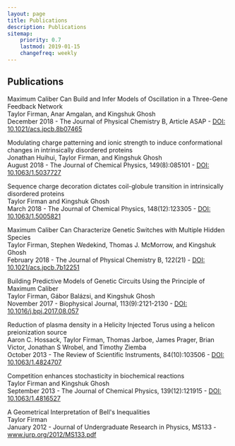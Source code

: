 ```yaml
---
layout: page
title: Publications
description: Publications
sitemap:
    priority: 0.7
    lastmod: 2019-01-15
    changefreq: weekly
---
```


## Publications

Maximum Caliber Can Build and Infer Models of Oscillation in a Three-Gene Feedback Network <br />
Taylor Firman, Anar Amgalan, and Kingshuk Ghosh <br />
December 2018 - The Journal of Physical Chemistry B, Article ASAP - <a href="https://pubs.acs.org/doi/10.1021/acs.jpcb.8b07465">DOI: 10.1021/acs.jpcb.8b07465</a>

Modulating charge patterning and ionic strength to induce conformational changes in intrinsically disordered proteins <br />
Jonathan Huihui, Taylor Firman, and Kingshuk Ghosh <br />
August 2018 - The Journal of Chemical Physics, 149(8):085101 - <a href="https://aip.scitation.org/doi/10.1063/1.5037727">DOI: 10.1063/1.5037727</a>

Sequence charge decoration dictates coil-globule transition in intrinsically disordered proteins <br />
Taylor Firman and Kingshuk Ghosh <br />
March 2018 - The Journal of Chemical Physics, 148(12):123305 - <a href="https://aip.scitation.org/doi/10.1063/1.5005821">DOI: 10.1063/1.5005821</a>

Maximum Caliber Can Characterize Genetic Switches with Multiple Hidden Species <br />
Taylor Firman, Stephen Wedekind, Thomas J. McMorrow, and Kingshuk Ghosh <br />
February 2018 - The Journal of Physical Chemistry B, 122(21) - <a href="https://pubs.acs.org/doi/abs/10.1021/acs.jpcb.7b12251">DOI: 10.1021/acs.jpcb.7b12251</a>

Building Predictive Models of Genetic Circuits Using the Principle of Maximum Caliber <br />
Taylor Firman, G&aacute;bor Bal&aacute;zsi, and Kingshuk Ghosh <br />
November 2017 - Biophysical Journal, 113(9):2121-2130 - <a href="https://www.cell.com/biophysj/ppt/S0006-3495(17)31016-0.ppt">DOI: 10.1016/j.bpj.2017.08.057</a>

Reduction of plasma density in a Helicity Injected Torus using a helicon preionization source <br />
Aaron C. Hossack, Taylor Firman, Thomas Jarboe, James Prager, Brian Victor, Jonathan S Wrobel, and Timothy Ziemba <br />
October 2013 - The Review of Scientific Instruments, 84(10):103506 - <a href="https://aip.scitation.org/doi/10.1063/1.4824707">DOI: 10.1063/1.4824707</a>

Competition enhances stochasticity in biochemical reactions <br />
Taylor Firman and Kingshuk Ghosh <br />
September 2013 - The Journal of Chemical Physics, 139(12):121915 - <a href="https://aip.scitation.org/doi/10.1063/1.4816527">DOI: 10.1063/1.4816527</a>

A Geometrical Interpretation of Bell's Inequalities <br />
Taylor Firman <br />
January 2012 - Journal of Undergraduate Research in Physics, MS133 - <a href="https://www.jurp.org/2012/MS133.pdf">www.jurp.org/2012/MS133.pdf</a>

